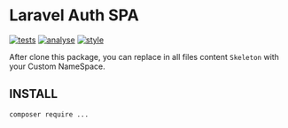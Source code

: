 # Laravel Auth SPA

[![tests](https://github.com/descom-es/laravel-auth-spa/actions/workflows/tests.yml/badge.svg)](https://github.com/descom-es/laravel-auth-spa/actions/workflows/tests.yml)
[![analyse](https://github.com/descom-es/laravel-auth-spa/actions/workflows/analyse.yml/badge.svg)](https://github.com/descom-es/laravel-auth-spa/actions/workflows/analyse.yml)
[![style](https://github.com/descom-es/laravel-auth-spa/actions/workflows/style.yml/badge.svg)](https://github.com/descom-es/laravel-auth-spa/actions/workflows/style.yml)

After clone this package, you can replace in all files content `Skeleton` with
your Custom NameSpace.

## INSTALL

```bash
composer require ...
```
